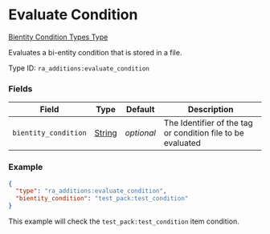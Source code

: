 # Evaluate Condition
[Bientity Condition Types Type](../bientity_condition_types_types.md)

Evaluates a bi-entity condition that is stored in a file.

Type ID: `ra_additions:evaluate_condition`
### Fields
Field | Type | Default | Description
------|------|---------|-------------
`bientity_condition` | [String](../data_types/string.md) | _optional_ | The Identifier of the tag or condition file to be evaluated

### Example
```json
{
  "type": "ra_additions:evaluate_condition",
  "bientity_condition": "test_pack:test_condition"
}
```
This example will check the `test_pack:test_condition` item condition.